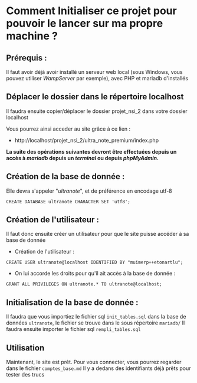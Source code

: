 # Comment Initialiser ce projet pour pouvoir le lancer sur ma propre machine ?

## Prérequis :

Il faut avoir déjà avoir installé un serveur web local (sous Windows, vous pouvez utiliser *WampServer* par exemple), avec PHP et mariadb d'installés

## Déplacer le dossier dans le répertoire localhost

Il faudra ensuite copier/déplacer le dossier projet_nsi_2 dans votre dossier localhost

Vous pourrez ainsi acceder au site grâce à ce lien :

 - http://localhost/projet_nsi_2/ultra_note_premium/index.php

**La suite des opérations suivantes devront être effectuées depuis un accès à _mariadb_ depuis un _terminal_ ou depuis _phpMyAdmin_.**

## Création de la base de donnée :

Elle devra s'appeler "*ultranote*", et de préférence en encodage utf-8

```mariadb
CREATE DATABASE ultranote CHARACTER SET 'utf8';
```

## Création de l'utilisateur :

Il faut donc ensuite créer un utilisateur pour que le site puisse accéder à sa base de donnée

- Création de l'utilisateur :

```mariadb
CREATE USER ultranote@localhost IDENTIFIED BY "muimerp++etonartlu";
```

- On lui accorde les droits pour qu'il ait accès à la base de donnée :

```mariadb
GRANT ALL PRIVILEGES ON ultranote.* TO ultranote@localhost;
```

## Initialisation de la base de donnée :

Il faudra que vous importiez le fichier sql `init_tables.sql` dans la base de données `ultranote`, 
le fichier se trouve dans le sous répertoire `mariadb/`
Il faudra ensuite importer le fichier sql `rempli_tables.sql`


## Utilisation

Maintenant, le site est prêt.
Pour vous connecter,
vous pourrez regarder dans le fichier `comptes_base.md`
Il y a dedans des identifiants déjà prêts pour tester des trucs

